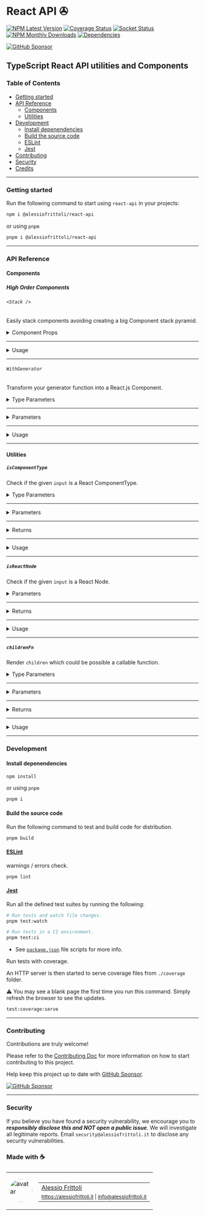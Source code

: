 # React API ✇

[![NPM Latest Version][version-badge]][npm-url] [![Coverage Status][coverage-badge]][coverage-url] [![Socket Status][socket-badge]][socket-url] [![NPM Monthly Downloads][downloads-badge]][npm-url] [![Dependencies][deps-badge]][deps-url]

[![GitHub Sponsor][sponsor-badge]][sponsor-url]

[version-badge]: https://img.shields.io/npm/v/%40alessiofrittoli%2Freact-api
[npm-url]: https://npmjs.org/package/%40alessiofrittoli%2Freact-api
[coverage-badge]: https://coveralls.io/repos/github/alessiofrittoli/react-api/badge.svg
[coverage-url]: https://coveralls.io/github/alessiofrittoli/react-api
[socket-badge]: https://socket.dev/api/badge/npm/package/@alessiofrittoli/react-api
[socket-url]: https://socket.dev/npm/package/@alessiofrittoli/react-api/overview
[downloads-badge]: https://img.shields.io/npm/dm/%40alessiofrittoli%2Freact-api.svg
[deps-badge]: https://img.shields.io/librariesio/release/npm/%40alessiofrittoli%2Freact-api
[deps-url]: https://libraries.io/npm/%40alessiofrittoli%2Freact-api

[sponsor-badge]: https://img.shields.io/static/v1?label=Fund%20this%20package&message=%E2%9D%A4&logo=GitHub&color=%23DB61A2
[sponsor-url]: https://github.com/sponsors/alessiofrittoli

## TypeScript React API utilities and Components

### Table of Contents

- [Getting started](#getting-started)
- [API Reference](#api-reference)
  - [Components](#components)
  - [Utilities](#utilities)
- [Development](#development)
  - [Install depenendencies](#install-depenendencies)
  - [Build the source code](#build-the-source-code)
  - [ESLint](#eslint)
  - [Jest](#jest)
- [Contributing](#contributing)
- [Security](#security)
- [Credits](#made-with-)

---

### Getting started

Run the following command to start using `react-api` in your projects:

```bash
npm i @alessiofrittoli/react-api
```

or using `pnpm`

```bash
pnpm i @alessiofrittoli/react-api
```

---

### API Reference

#### Components

##### High Order Components

###### `<Stack />`

Easily stack components avoiding creating a big Component stack pyramid.

<details>

<summary style="cursor:pointer">Component Props</summary>

| Property     | Type | Description |
|--------------|------|-------------|
| `components` | `StackComponent[]` | An Array of Components or Component and props. The Component must accept and return children. |
| `children`   | `React.ReactNode`  | (Optional) The Component children. |

</details>

---

<details>

<summary style="cursor:pointer">Usage</summary>

###### Basic usage

```tsx
import { Stack } from '@alessiofrittoli/react-api'
// or
import { Stack } from '@alessiofrittoli/react-api/components'

export const ProviderExample: React.FC<React.PropsWithChildren> = ( { children } ) => {
  // ...
  return (
    <div>{ children }</div>
  )
}

export const AppProviders: React.FC<React.PropsWithChildren> = ( { children } ) => (
  <Stack components={ [
    ProviderExample,
    AppProvider1,
    AppProvider2,
    AppProvider3,
    // ...
  ] }>{ children }</Stack>
)
```

---

###### Component with props

Use `StackComponent<typeof ComponentReference>` to add type safety to the passed props.

```tsx
import { Stack, type StackComponent } from '@alessiofrittoli/react-api'
// or
import { Stack, type StackComponent } from '@alessiofrittoli/react-api/components'

type ProviderExampleProps = React.PropsWithChildren<{
  /** Example required prop */
  className: string
}>


export const ProviderExample: React.FC<React.PropsWithChildren> = (
  { className, children }
) => (
  <div className={ className }>{ children }</div>
)

export const AppProviders: React.FC<React.PropsWithChildren> = ( { children } ) => (
  <Stack components={ [
    [ ProviderExample, { className: 'some-class-name' } ] as StackComponent<typeof ProviderExample>,
    AppProvider1,
    AppProvider2,
    AppProvider3,
    // ...
  ] }>{ children }</Stack>
)
```

</details>

---

###### `WithGenerator`

Transform your generator function into a React.js Component.

<details>

<summary style="cursor:pointer">Type Parameters</summary>

| Parameter | Default   | Description |
|-----------|-----------|-------------|
| `T`       | `unknown` | Component types. |

</details>

---

<details>

<summary style="cursor:pointer">Parameters</summary>

| Parameter | Type | Description |
|-----------|------|-------------|
| `fn`      | `( props: T ) => AsyncGenerator<React.ReactNode, React.ReactNode, React.ReactNode>` | The async generator function. |

</details>

---

<details>

<summary style="cursor:pointer">Usage</summary>

###### Stream Content from a React Component

```tsx
import { WithGenerator } from '@alessiofrittoli/react-api'
// or
import { WithGenerator } from '@alessiofrittoli/react-api/components'

interface StepProps
{
  someProp: string
}

export const Steps = WithGenerator<StepProps>(
  async function* ( { someProp } )
  {
    let i = 0

    yield <h1>Step { ++i } - { someProp }</h1>

    // simulate an async task by awaiting a void Promise
    await new Promise<void>( resolve => setTimeout( resolve, 2000 ) )

    yield <h1>Step { ++i } - { someProp }</h1>

    // simulate an async task by awaiting a void Promise
    await new Promise<void>( resolve => setTimeout( resolve, 2000 ) )

    return <h1>Step { ++i } - { someProp } - Stream finished</h1>
  }
)
```

</details>

---

#### Utilities

##### `isComponentType`

Check if the given `input` is a React ComponentType.

<details>

<summary style="cursor:pointer">Type Parameters</summary>

| Parameter | Default   | Description |
|-----------|-----------|-------------|
| `P`       | `unknown` | The props the component accepts. |

</details>

---

<details>

<summary style="cursor:pointer">Parameters</summary>

| Parameter | Type      | Description         |
|-----------|-----------|---------------------|
| `input`   | `unknown` | The input to check. |

</details>

---

<details>

<summary style="cursor:pointer">Returns</summary>

Type: `input is React.ComponentType<P>`

- `true` if the given `input` is a React ComponentType.
- `false` otherwise.

</details>

---

<details>

<summary style="cursor:pointer">Usage</summary>

```tsx
import { isComponentType } from '@alessiofrittoli/react-api'
// or
import { isComponentType } from '@alessiofrittoli/react-api/utils'

const somefunction = ( Component: React.ComponentType | React.ReactNode ) => {

 if ( isComponentType( Component ) ) {
  return <Component />
 }

 return (
  <>{ Component }</>
 )

}
```

</details>

---

##### `isReactNode`

Check if the given `input` is a React Node.

<details>

<summary style="cursor:pointer">Parameters</summary>

| Parameter | Type      | Description         |
|-----------|-----------|---------------------|
| `input`   | `unknown` | The input to check. |

</details>

---

<details>

<summary style="cursor:pointer">Returns</summary>

Type: `input is React.ReactNode`

- `true` if the given `input` is a React Node.
- `false` otherwise.

</details>

---

<details>

<summary style="cursor:pointer">Usage</summary>

```tsx
import { isReactNode } from '@alessiofrittoli/react-api'
// or
import { isReactNode } from '@alessiofrittoli/react-api/utils'

const somefunction = ( Component: React.ComponentType | React.ReactNode ) => {

 if ( isReactNode( Component ) ) {
  return <>{ Component }</>
 }

 return (
  <Component />
 )

}
```

</details>

---

##### `childrenFn`

Render `children` which could be possible a callable function.

<details>

<summary style="cursor:pointer">Type Parameters</summary>

| Parameter | Default   | Description |
|-----------|-----------|-------------|
| `T`       | `FunctionChildren<U>` | The `children` type which extends the `FunctionChildren<U>` interface. |
| `U`       | `unknown[]` | An Array defining optional arguments passed to the `children` function. |

</details>

---

<details>

<summary style="cursor:pointer">Parameters</summary>

| Parameter  | Type | Description |
|------------|------|-------------|
| `children` | `T`  | The `children` to render. |
| `args`     | `U`  | (Optional) Arguments passed to `children` if is a function. |

</details>

---

<details>

<summary style="cursor:pointer">Returns</summary>

Type: `React.ReactNode`

The rendered `children`. If `children` is a function, the result of that function is returned.

</details>

---

<details>

<summary style="cursor:pointer">Usage</summary>

##### Define a Component that render a `FunctionChildren`

```tsx
'use client'

import { useState } from 'react'
import { childrenFn, type FunctionChildren } from '@alessiofrittoli/react-api'
// or
import { childrenFn, type FunctionChildren } from '@alessiofrittoli/react-api/utils'

interface ComponentProps
{
  children?: FunctionChildren<[ state: boolean ]>
}

const Component: React.FC<ComponentProps> = ( { children } ) => {

  const [ state, setState ] = useState( false )

  return (
    <div>
      { childrenFn( children, state ) }
    </dib>
  )
}
```

---

##### Use a Component that accepts a `FunctionChildren`

```tsx
'use client'

const Component2: React.FC<ComponentProps> = () => {

  return (
    <div>
      <Component>
        { ( state ) => {
          return (
            <div>children has access to `state` - { state }</div>
          )
        } }
      </Component>
      {/* multiple children accepted too */}
      <Component>
        { ( state ) => {
          return (
            <div>children has access to `state` - { state }</div>
          )
        } }
        { ( state ) => {
          return (
            <div>multiple children are accepted too</div>
          )
        } }
        <div>Another React.JSX.Element</div>
      </Component>
    </div>
  )
}
```

</details>

---

### Development

#### Install depenendencies

```bash
npm install
```

or using `pnpm`

```bash
pnpm i
```

#### Build the source code

Run the following command to test and build code for distribution.

```bash
pnpm build
```

#### [ESLint](https://www.npmjs.com/package/eslint)

warnings / errors check.

```bash
pnpm lint
```

#### [Jest](https://npmjs.com/package/jest)

Run all the defined test suites by running the following:

```bash
# Run tests and watch file changes.
pnpm test:watch

# Run tests in a CI environment.
pnpm test:ci
```

- See [`package.json`](./package.json) file scripts for more info.

Run tests with coverage.

An HTTP server is then started to serve coverage files from `./coverage` folder.

⚠️ You may see a blank page the first time you run this command. Simply refresh the browser to see the updates.

```bash
test:coverage:serve
```

---

### Contributing

Contributions are truly welcome!

Please refer to the [Contributing Doc](./CONTRIBUTING.md) for more information on how to start contributing to this project.

Help keep this project up to date with [GitHub Sponsor][sponsor-url].

[![GitHub Sponsor][sponsor-badge]][sponsor-url]

---

### Security

If you believe you have found a security vulnerability, we encourage you to **_responsibly disclose this and NOT open a public issue_**. We will investigate all legitimate reports. Email `security@alessiofrittoli.it` to disclose any security vulnerabilities.

### Made with ☕

<table style='display:flex;gap:20px;'>
  <tbody>
    <tr>
      <td>
        <img alt="avatar" src='https://avatars.githubusercontent.com/u/35973186' style='width:60px;border-radius:50%;object-fit:contain;'>
      </td>
      <td>
        <table style='display:flex;gap:2px;flex-direction:column;'>
          <tbody>
              <tr>
                <td>
                  <a href='https://github.com/alessiofrittoli' target='_blank' rel='noopener'>Alessio Frittoli</a>
                </td>
              </tr>
              <tr>
                <td>
                  <small>
                    <a href='https://alessiofrittoli.it' target='_blank' rel='noopener'>https://alessiofrittoli.it</a> |
                    <a href='mailto:info@alessiofrittoli.it' target='_blank' rel='noopener'>info@alessiofrittoli.it</a>
                  </small>
                </td>
              </tr>
          </tbody>
        </table>
      </td>
    </tr>
  </tbody>
</table>
